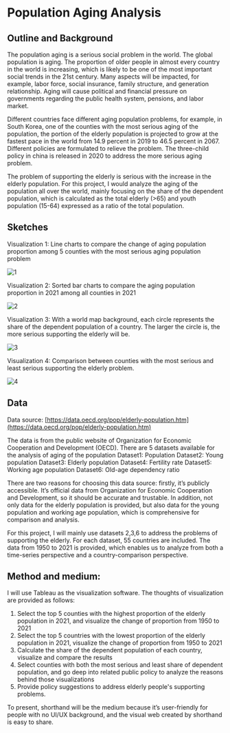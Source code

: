 # Population Aging Analysis

## Outline and Background
The population aging is a serious social problem in the world. 
The global population is aging. The proportion of older people in almost every country in the world is increasing, which is likely to be one of the most important social trends in the 21st century. Many aspects will be impacted, for example, labor force, social insurance, family structure, and generation relationship. Aging will cause political and financial pressure on governments regarding the public health system, pensions, and labor market.

Different countries face different aging population problems, for example, in South Korea, one of the counties with the most serious aging of the population, the portion of the elderly population is projected to grow at the fastest pace in the world from 14.9 percent in 2019 to 46.5 percent in 2067. 
Different policies are formulated to relieve the problem. The three-child policy in china is released in 2020 to address the more serious aging problem.

The problem of supporting the elderly is serious with the increase in the elderly population. For this project, I would analyze the aging of the population all over the world, mainly focusing on the share of the dependent population, which is calculated as the total elderly (>65) and youth population (15-64) expressed as a ratio of the total population.


## Sketches
Visualization 1: Line charts to compare the change of aging population proportion among 5 counties with the most serious aging population problem

![1](https://user-images.githubusercontent.com/100049171/192169170-30128a4e-dc63-4df9-b98c-6c94d1e8140e.jpeg)

Visualization 2: Sorted bar charts to compare the aging population proportion in 2021 among all counties in 2021

![2](https://user-images.githubusercontent.com/100049171/192169222-f40e0fea-3abd-4820-9477-b3caefea3ac9.jpeg)

Visualization 3: With a world map background, each circle represents the share of the dependent population of a country. The larger the circle is, the more serious supporting the elderly will be.

![3](https://user-images.githubusercontent.com/100049171/192169240-3a3aa015-f3e7-468d-ae4d-53af2c34af8c.jpeg)


Visualization 4: Comparison between counties with the most serious and least serious supporting the elderly problem.

![4](https://user-images.githubusercontent.com/100049171/192169260-39aecc85-ce68-43d8-9932-2b64d79de0a8.jpeg)

## Data
Data source: [https://data.oecd.org/pop/elderly-population.htm](https://data.oecd.org/pop/elderly-population.htm)

The data is from the public website of Organization for Economic Cooperation and Development (OECD). There are 5 datasets available for the analysis of aging of the population
Dataset1: Population
Dataset2: Young population
Dataset3: Elderly population
Dataset4: Fertility rate
Dataset5: Working age population
Dataset6: Old-age dependency ratio

There are two reasons for choosing this data source: firstly, it’s publicly accessible. It’s official data from Organization for Economic Cooperation and Development, so it should be accurate and trustable. In addition, not only data for the elderly population is provided, but also data for the young population and working age population, which is comprehensive for comparison and analysis. 

For this project, I will mainly use datasets 2,3,6 to address the problems of supporting the elderly. For each dataset, 55 countries are included. The data from 1950 to 2021 is provided, which enables us to analyze from both a time-series perspective and a country-comparison perspective. 


## Method and medium:
I will use Tableau as the visualization software. The thoughts of visualization are provided as follows:
1.	Select the top 5 counties with the highest proportion of the elderly population in 2021, and visualize the change of proportion from 1950 to 2021
2.	Select the top 5 countries with the lowest proportion of the elderly population in 2021, visualize the change of proportion from 1950 to 2021
3.	Calculate the share of the dependent population of each country, visualize and compare the results
4.	Select counties with both the most serious and least share of dependent population, and go deep into related public policy to analyze the reasons behind those visualizations
5.	Provide policy suggestions to address elderly people's supporting problems.

To present, shorthand will be the medium because it’s user-friendly for people with no UI/UX background, and the visual web created by shorthand is easy to share.





 

